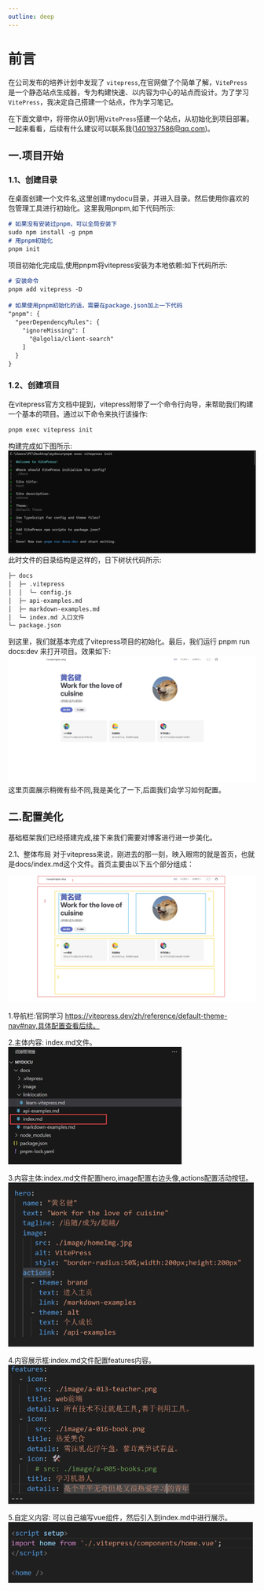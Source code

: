 ```yaml
---
outline: deep
---
```


# 前言

在公司发布的培养计划中发现了 `vitepress`,在官网做了个简单了解，`VitePress` 是一个静态站点生成器，专为构建快速、以内容为中心的站点而设计。为了学习 `VitePress`，我决定自己搭建一个站点，作为学习笔记。

在下面文章中，将带你从0到1用`VitePress`搭建一个站点，从初始化到项目部署。一起来看看，后续有什么建议可以联系我(1401937586@qq.com)。

## 一.项目开始

### 1.1、创建目录
在桌面创建一个文件名,这里创建mydocu目录，并进入目录。然后使用你喜欢的包管理工具进行初始化。这里我用pnpm,如下代码所示:
```md
# 如果没有安装过pnpm，可以全局安装下
sudo npm install -g pnpm
# 用pnpm初始化
pnpm init
```
项目初始化完成后,使用pnpm将vitepress安装为本地依赖:如下代码所示:
```md
# 安装命令
pnpm add vitepress -D

# 如果使用pnpm初始化的话，需要在package.json加上一下代码
"pnpm": {
  "peerDependencyRules": {
    "ignoreMissing": [
      "@algolia/client-search"
    ]
  }
}
```
### 1.2、创建项目
在vitepress官方文档中提到，vitepress附带了一个命令行向导，来帮助我们构建一个基本的项目。通过以下命令来执行该操作:
```md
pnpm exec vitepress init
```
构建完成如下图所示:
<img src="../image/code.jpg"  style="zoom:50%;" />
此时文件的目录结构是这样的，日下树状代码所示:
```md
├─ docs
│  ├─ .vitepress
│  │  └─ config.js
│  ├─ api-examples.md
│  ├─ markdown-examples.md
│  └─ index.md 入口文件
└─ package.json
```
到这里，我们就基本完成了vitepress项目的初始化。最后，我们运行 pnpm run docs:dev 来打开项目。效果如下:
<img src="../image/home.jpg"  style="zoom:50%;" />
这里页面展示稍微有些不同,我是美化了一下,后面我们会学习如何配置。
## 二.配置美化
基础框架我们已经搭建完成,接下来我们需要对博客进行进一步美化。

2.1、整体布局
对于vitepress来说，刚进去的那一刻，映入眼帘的就是首页，也就是docs/index.md这个文件。首页主要由以下五个部分组成：

<img src="../image/home-order.jpg"  style="zoom:50%;" />

1.导航栏:官网学习 https://vitepress.dev/zh/reference/default-theme-nav#nav,具体配置查看后续。

2.主体内容: index.md文件。
<img src="../image/imghome.jpg"  style="zoom:50%;" />

3.内容主体:index.md文件配置hero,image配置右边头像,actions配置活动按钮。
<img src="../image/pagetitle.jpg"  style="zoom:50%;" />

4.内容展示框:index.md文件配置features内容。
<img src="../image/body.jpg"  style="zoom:50%;" />

5.自定义内容: 可以自己编写vue组件，然后引入到index.md中进行展示。
<img src="../image/component.jpg"  style="zoom:50%;" />
